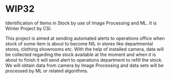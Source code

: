 # WIP32
Identification of Items in Stock by use of Image Processing and ML. It is Winter Project by CSI.


This project is aimed at sending automated alerts to operations office when stock of some item is about to become NIL in stores like departmental stores, clothing showrooms etc. With the help of installed camera, data will be collected regarding the stock available at the moment and when it is about to finish it will send alert to operations department to refill the stock.
We will obtain data from camera by Image Processing and data sets will be processed by ML or related algorithms.
